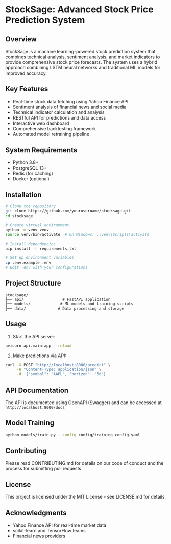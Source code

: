 

# StockSage: Advanced Stock Price Prediction System

## Overview
StockSage is a machine learning-powered stock prediction system that combines technical analysis, sentiment analysis, and market indicators to provide comprehensive stock price forecasts. The system uses a hybrid approach combining LSTM neural networks and traditional ML models for improved accuracy.

## Key Features
- Real-time stock data fetching using Yahoo Finance API
- Sentiment analysis of financial news and social media
- Technical indicator calculation and analysis
- RESTful API for predictions and data access
- Interactive web dashboard
- Comprehensive backtesting framework
- Automated model retraining pipeline

## System Requirements
- Python 3.8+
- PostgreSQL 13+
- Redis (for caching)
- Docker (optional)

## Installation
```bash
# Clone the repository
git clone https://github.com/yourusername/stocksage.git
cd stocksage

# Create virtual environment
python -m venv venv
source venv/bin/activate  # On Windows: .\venv\Scripts\activate

# Install dependencies
pip install -r requirements.txt

# Set up environment variables
cp .env.example .env
# Edit .env with your configurations
```

## Project Structure
```
stocksage/
├── api/                 # FastAPI application
├── models/             # ML models and training scripts
├── data/              # Data processing and storage
```

## Usage
1. Start the API server:
```bash
uvicorn api.main:app --reload
```

2. Make predictions via API:
```bash
curl -X POST "http://localhost:8000/predict" \
     -H "Content-Type: application/json" \
     -d '{"symbol": "AAPL", "horizon": "5d"}'
```

## API Documentation
The API is documented using OpenAPI (Swagger) and can be accessed at `http://localhost:8000/docs`

## Model Training
```bash
python models/train.py --config config/training_config.yaml
```

## Contributing
Please read CONTRIBUTING.md for details on our code of conduct and the process for submitting pull requests.

## License
This project is licensed under the MIT License - see LICENSE.md for details.

## Acknowledgments
- Yahoo Finance API for real-time market data
- scikit-learn and TensorFlow teams
- Financial news providers

